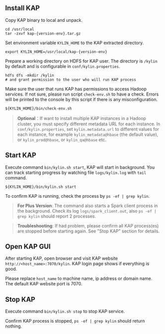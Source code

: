 ## Install KAP

Copy KAP binary to local and unpack.

```
cd /usr/local
tar -zxvf kap-{version-env}.tar.gz
```

Set environment variable `KYLIN_HOME` to the KAP extracted directory.

```
export KYLIN_HOME=/usr/local/kap-{version-env}
```

Prepare a working directory on HDFS for KAP user. The directory is `/kylin` by default and is configurable in `conf/kylin.properties`.

```
hdfs dfs -mkdir /kylin
# and grant permission to the user who will run KAP process
```

Make sure the user that runs KAP has permissions to access Hadoop services. If not sure, please run script `check-env.sh` to have a check. Errors will be printed to the console by this script if there is any misconfiguration.
```
${KYLIN_HOME}/bin/check-env.sh
```

> **Optional**：If want to install multiple KAP instances in a Hadoop cluster, you must specify different metadata URL for each instance. In `conf/kylin.properties`, set `kylin.metadata.url` to different values for each instance, for example `kylin_metadata@hbase` (the default value), or `kylin_prod@hbase`, or `kylin_qa@hbase` etc.

## Start KAP

Execute command `bin/kylin.sh start`, KAP will start in background. You can track starting progress by watching file `logs/kylin.log` with `tail` command.

```
${KYLIN_HOME}/bin/kylin.sh start
```

To confirm KAP is running, check the process by `ps -ef | grep kylin`.

> **For Plus Version**: The command also starts a Spark client process in the background. Check its log `logs/spark_client.out`, also `ps -ef | grep kylin` should report 2 processes.

> **Troubleshooting**: If had problem, please confirm all KAP process(es) are stopped before starting again. See "Stop KAP" section for details.

## Open KAP GUI

After starting KAP, open browser and visit KAP website `http://<host_name>:7070/kylin`. KAP login page shows if everything is good.

Please replace `host_name` to machine name, ip address or domain name. The default KAP website port is 7070.

## Stop KAP
Execute command `bin/kylin.sh stop` to stop KAP service.

Confirm KAP process is stopped, `ps -ef | grep kylin` should return nothing.
